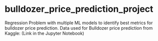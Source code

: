 # bulldozer_price_prediction_project
Regression Problem with multiple ML models to identify best metrics for bulldozer price prediction. 
Data used for Bulldozer price prediction from Kaggle: (Link in the Jupyter Notebook)
